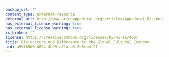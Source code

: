 ```yaml
---
backup_url: ''
content_type: external-resource
external_url: http://www.arjunappadurai.org/articles/Appadurai_Disjuncture_and_Difference_in_the_Global_Cultural_Economy.pdf
has_external_licence_warning: true
has_external_license_warning: true
is_broken: ''
license: https://creativecommons.org/licenses/by-nc-sa/4.0/
title: Disjuncture and Difference in the Global Cultural Economy
uid: a99589d0-4094-4b99-a71a-b3f2e6ee4f21
---
```

